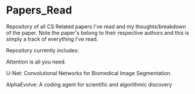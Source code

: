 # Papers_Read
Repository of all CS Related papers I've read and my thoughts/breakdown of the paper. Note the paper's belong to their respective authors and this is simply a track of everything I've read. 

Repository currently includes:

Attention is all you need. 

U-Net: Convolutional Networks for Biomedical Image Segmentation.

AlphaEvolve: A coding agent for scientific and algorithmic discovery 
